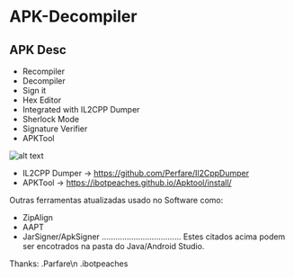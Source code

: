 # APK-Decompiler
APK Desc
-------------------------------
- Recompiler
- Decompiler
- Sign it
- Hex Editor
- Integrated with IL2CPP Dumper
- Sherlock Mode
- Signature Verifier
- APKTool

![alt text](https://i.ibb.co/VVRqYfB/desc-apk.png)
- IL2CPP Dumper -> https://github.com/Perfare/Il2CppDumper
- APKTool -> https://ibotpeaches.github.io/Apktool/install/

Outras ferramentas atualizadas usado no Software como:
- ZipAlign
- AAPT
- JarSigner/ApkSigner
...................................
Estes citados acima podem ser encotrados na pasta do Java/Android Studio.

Thanks:
.Parfare\n
.ibotpeaches
